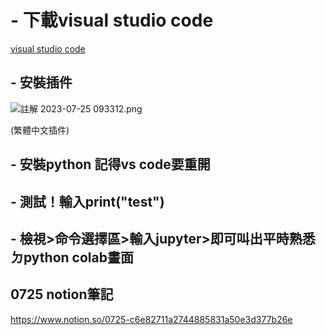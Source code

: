 # - 下載visual studio code

[visual studio code](https://code.visualstudio.com/docs/?dv=win)

## - 安裝插件

![註解 2023-07-25 093312.png](https://s3-us-west-2.amazonaws.com/secure.notion-static.com/d37c9e69-8912-4855-8ab2-39d8bef2f759/%E8%A8%BB%E8%A7%A3_2023-07-25_093312.png)

(繁體中文插件)

## - 安裝python 記得vs code要重開
## - 測試！輸入print("test")
## - 檢視>命令選擇區>輸入jupyter>即可叫出平時熟悉ㄉpython colab畫面

## 0725 notion筆記
https://www.notion.so/0725-c6e82711a2744885831a50e3d377b26e
